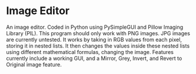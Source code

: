 # Image Editor
An image editor.
Coded in Python using PySimpleGUI and Pillow Imaging Library (PIL).
This program should only work with PNG images. JPG images are currently untested.
It works by taking in RGB values from each pixel, storing it in nested lists. It then changes the values inside these nested lists using different mathematical formulas, changing the image.
Features currently include a working GUI, and a Mirror, Grey, Invert, and Revert to Original image feature.
